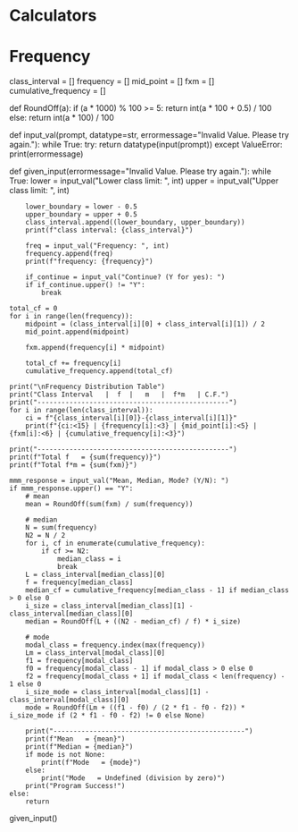 # Calculators

# Frequency
class_interval = []
frequency = []
mid_point = []
fxm = []
cumulative_frequency = []

def RoundOff(a):
    if (a * 1000) % 100 >= 5:
        return int(a * 100 + 0.5) / 100
    else:
        return int(a * 100) / 100

def input_val(prompt, datatype=str, errormessage="Invalid Value. Please try again."):
    while True:
        try:
            return datatype(input(prompt))
        except ValueError:
            print(errormessage)

def given_input(errormessage="Invalid Value. Please try again."):
    while True:
        lower = input_val("Lower class limit: ", int)
        upper = input_val("Upper class limit: ", int)

        lower_boundary = lower - 0.5
        upper_boundary = upper + 0.5
        class_interval.append((lower_boundary, upper_boundary))
        print(f"class interval: {class_interval}")

        freq = input_val("Frequency: ", int)
        frequency.append(freq)
        print(f"frequency: {frequency}")
        
        if_continue = input_val("Continue? (Y for yes): ")
        if if_continue.upper() != "Y":
            break

    total_cf = 0
    for i in range(len(frequency)):
        midpoint = (class_interval[i][0] + class_interval[i][1]) / 2
        mid_point.append(midpoint)

        fxm.append(frequency[i] * midpoint)

        total_cf += frequency[i]
        cumulative_frequency.append(total_cf)

    print("\nFrequency Distribution Table")
    print("Class Interval   |  f  |   m   |  f*m   | C.F.")
    print("------------------------------------------------")
    for i in range(len(class_interval)):
        ci = f"{class_interval[i][0]}-{class_interval[i][1]}"
        print(f"{ci:<15} | {frequency[i]:<3} | {mid_point[i]:<5} | {fxm[i]:<6} | {cumulative_frequency[i]:<3}")

    print("------------------------------------------------")
    print(f"Total f   = {sum(frequency)}")
    print(f"Total f*m = {sum(fxm)}")

    mmm_response = input_val("Mean, Median, Mode? (Y/N): ")
    if mmm_response.upper() == "Y":
        # mean
        mean = RoundOff(sum(fxm) / sum(frequency))
        
        # median
        N = sum(frequency)
        N2 = N / 2
        for i, cf in enumerate(cumulative_frequency):
            if cf >= N2:
                median_class = i
                break
        L = class_interval[median_class][0]
        f = frequency[median_class]
        median_cf = cumulative_frequency[median_class - 1] if median_class > 0 else 0
        i_size = class_interval[median_class][1] - class_interval[median_class][0]
        median = RoundOff(L + ((N2 - median_cf) / f) * i_size)
        
        # mode
        modal_class = frequency.index(max(frequency))
        Lm = class_interval[modal_class][0]
        f1 = frequency[modal_class]
        f0 = frequency[modal_class - 1] if modal_class > 0 else 0
        f2 = frequency[modal_class + 1] if modal_class < len(frequency) - 1 else 0
        i_size_mode = class_interval[modal_class][1] - class_interval[modal_class][0]
        mode = RoundOff(Lm + ((f1 - f0) / (2 * f1 - f0 - f2)) * i_size_mode if (2 * f1 - f0 - f2) != 0 else None)

        print("------------------------------------------------")
        print(f"Mean   = {mean}")
        print(f"Median = {median}")
        if mode is not None:
            print(f"Mode   = {mode}")
        else:
            print("Mode   = Undefined (division by zero)")
        print("Program Success!")
    else:
        return

given_input()
